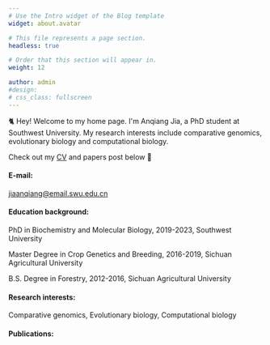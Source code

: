 ```yaml
---
# Use the Intro widget of the Blog template
widget: about.avatar

# This file represents a page section.
headless: true

# Order that this section will appear in.
weight: 12

author: admin
#design:
# css_class: fullscreen
---
```


🐈 Hey! Welcome to my home page. I'm Anqiang Jia, a PhD student at Southwest University. My research interests include comparative genomics, evolutionary biology and computational biology.

Check out my [CV](https://jiaanqiang.netlify.app/about/) and papers post below 🌈

#### E-mail:
jiaanqiang@email.swu.edu.cn

#### Education background:
<p align="left">PhD in Biochemistry and Molecular Biology, 2019-2023, Southwest University</p>  
<p align="left">Master Degree in Crop Genetics and Breeding, 2016-2019, Sichuan Agricultural University</p>  
<p align="left">B.S. Degree in Forestry, 2012-2016, Sichuan Agricultural University</p>  

#### Research interests:
Comparative genomics,
Evolutionary biology,
Computational biology

#### Publications:
